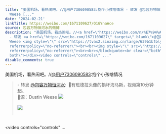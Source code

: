 ```yaml
---
title: "美国机场，看热闹吧。//@用户7306090583:抱个小孩啥情况 - 转发 @包容万物恒河水:&ensp;\U0001F53B有班德拉头像的损坏海马斯，视频第10分钟起。\U0001F53B源：Dustin
  Weese [..."
date: '2024-02-21'
linkTitle: https://weibo.com/1671109627/O1GYnaAce
source: 包容万物恒河水的微博
description: "美国机场，看热闹吧。//<a href=\"https://weibo.com/n/%E7%94%A8%E6%88%B77306090583\">@用户7306090583</a>:抱个小孩啥情况<br><blockquote>
  - 转发 <a href=\"https://weibo.com/1671109627\" target=\"_blank\">@包容万物恒河水</a>: \U0001F53B有班德拉头像的损坏海马斯，视频第10分钟起。<br>\U0001F53B源：Dustin
  Weese <img style=\"\" src=\"https://tvax2.sinaimg.cn/large/639b1bfbly1hn1ikzgtc3j21hc0zk4qp.jpg\"
  referrerpolicy=\"no-referrer\"><br><br><img style=\"\" src=\"https://tvax1.sinaimg.cn/large/639b1bfbly1hn1il320y0j21hc0zk7wh.jpg\"
  referrerpolicy=\"no-referrer\"><br><br></blockquote><br clear=\"both\"><div style=\"clear:
  both\"></div><video controls=\"controls\" ..."
disable_comments: true
---
```

美国机场，看热闹吧。//<a href="https://weibo.com/n/%E7%94%A8%E6%88%B77306090583">@用户7306090583</a>:抱个小孩啥情况<br><blockquote> - 转发 <a href="https://weibo.com/1671109627" target="_blank">@包容万物恒河水</a>: 🔻有班德拉头像的损坏海马斯，视频第10分钟起。<br>🔻源：Dustin Weese <img style="" src="https://tvax2.sinaimg.cn/large/639b1bfbly1hn1ikzgtc3j21hc0zk4qp.jpg" referrerpolicy="no-referrer"><br><br><img style="" src="https://tvax1.sinaimg.cn/large/639b1bfbly1hn1il320y0j21hc0zk7wh.jpg" referrerpolicy="no-referrer"><br><br></blockquote><br clear="both"><div style="clear: both"></div><video controls="controls" ...